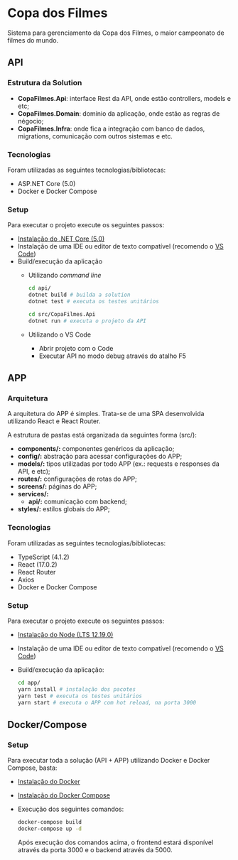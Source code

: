 # Copa dos Filmes

Sistema para gerenciamento da Copa dos Filmes, o maior campeonato de filmes do mundo.

## API

### Estrutura da Solution

- **CopaFilmes.Api**: interface Rest da API, onde estão controllers, models e etc;
- **CopaFilmes.Domain**: domínio da aplicação, onde estão as regras de négocio;
- **CopaFilmes.Infra**: onde fica a integração com banco de dados, migrations, comunicação com outros sistemas e etc.

### Tecnologias

Foram utilizadas as seguintes tecnologias/bibliotecas:

- ASP.NET Core (5.0)
- Docker e Docker Compose

### Setup

Para executar o projeto execute os seguintes passos:

- [Instalação do .NET Core (5.0)](https://dotnet.microsoft.com/download)
- Instalação de uma IDE ou editor de texto compatível (recomendo o [VS Code](https://code.visualstudio.com/))
- Build/execução da aplicação
    - Utilizando _command line_

        ``` bash
        cd api/
        dotnet build # builda a solution
        dotnet test # executa os testes unitários

        cd src/CopaFilmes.Api
        dotnet run # executa o projeto da API
        ```

    - Utilizando o VS Code
        - Abrir projeto com o Code
        - Executar API no modo debug através do atalho F5


## APP

### Arquitetura

A arquitetura do APP é simples. Trata-se de uma SPA desenvolvida utilizando React e React Router.

A estrutura de pastas está organizada da seguintes forma (src/):

- **components/:** componentes genéricos da aplicação;
- **config/:** abstração para acessar configurações do APP;
- **models/:** tipos utilizadas por todo APP (ex.: requests e responses da API, e etc);
- **routes/:** configurações de rotas do APP;
- **screens/:** páginas do APP;
- **services/:**
  - **api/:** comunicação com backend;
- **styles/:** estilos globais do APP;

### Tecnologias

Foram utilizadas as seguintes tecnologias/bibliotecas:

- TypeScript (4.1.2)
- React (17.0.2)
- React Router
- Axios
- Docker e Docker Compose

### Setup

Para executar o projeto execute os seguintes passos:

- [Instalação do Node (LTS 12.19.0)](https://nodejs.org/en/)
- Instalação de uma IDE ou editor de texto compatível (recomendo o [VS Code](https://code.visualstudio.com/))
- Build/execução da aplicação:

    ``` bash
    cd app/
    yarn install # instalação dos pacotes
    yarn test # executa os testes unitários
    yarn start # executa o APP com hot reload, na porta 3000
    ```

## Docker/Compose

### Setup

Para executar toda a solução (API + APP) utilizando Docker e Docker Compose, basta:

- [Instalação do Docker](https://docs.docker.com/get-docker/)
- [Instalação do Docker Compose](https://docs.docker.com/compose/install/)
- Execução dos seguintes comandos:

    ``` bash
    docker-compose build
    docker-compose up -d
    ```

    Após execução dos comandos acima, o frontend estará disponível através da porta 3000 e o backend através da 5000.